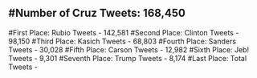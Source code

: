 #Number of Cruz Tweets: 168,450
---
#First Place: Rubio Tweets - 142,581
#Second Place: Clinton Tweets - 98,150
#Third Place: Kasich Tweets - 68,803
#Fourth Place: Sanders Tweets - 30,028
#Fifth Place: Carson Tweets - 12,982
#Sixth Place: Jeb! Tweets - 9,301
#Seventh Place: Trump Tweets - 8,174
#Last Place: Total Tweets -  

